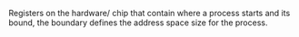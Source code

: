 Registers on the hardware/ chip that contain where a process starts and its bound, the boundary defines the address space size for the process.